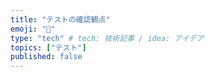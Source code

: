 ```yaml
---
title: "テストの確認観点"
emoji: "🦁"
type: "tech" # tech: 技術記事 / idea: アイデア
topics: ["テスト"]
published: false
---
```

